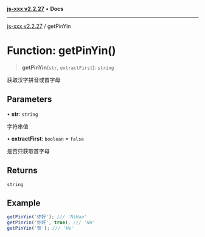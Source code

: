 [**js-xxx v2.2.27**](../README.md) • **Docs**

***

[js-xxx v2.2.27](../README.md) / getPinYin

# Function: getPinYin()

> **getPinYin**(`str`, `extractFirst`): `string`

获取汉字拼音或首字母

## Parameters

• **str**: `string`

字符串值

• **extractFirst**: `boolean` = `false`

是否只获取首字母

## Returns

`string`

## Example

```ts
getPinYin('你好'); /// 'NiHao'
getPinYin('你好', true); /// 'NH'
getPinYin('贺'); /// 'He'
```
